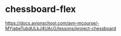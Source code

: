 # chessboard-flex
https://docs.avionschool.com/avn-mcourse/-MYjabeTubdULkJ4UAcG/lessons/project-chessboard
